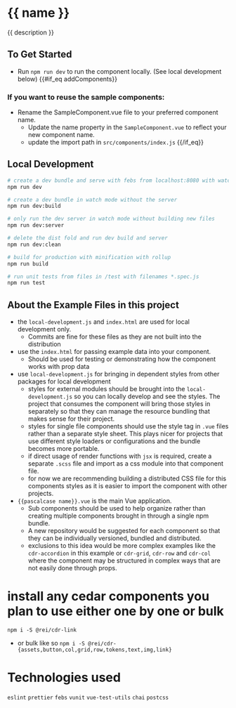 # {{ name }}
{{ description }}

## To Get Started
* Run `npm run dev` to run the component locally. (See local development below)
{{#if_eq addComponents}}
### If you want to reuse the sample components:
* Rename the SampleComponent.vue file to your preferred component name.
  * Update the name property in the `SampleComponent.vue` to reflect your new component name.
  * update the import path in `src/components/index.js`
{{/if_eq}}

## Local Development
``` bash
# create a dev bundle and serve with febs from localhost:8080 with watchers
npm run dev

# create a dev bundle in watch mode without the server
npm run dev:build

# only run the dev server in watch mode without building new files
npm run dev:server

# delete the dist fold and run dev build and server
npm run dev:clean

# build for production with minification with rollup
npm run build

# run unit tests from files in /test with filenames *.spec.js
npm run test

```
## About the Example Files in this project
* the `local-development.js` and `index.html` are used for local development only.
  * Commits are fine for these files as they are not built into the distribution
* use the `index.html` for passing example data into your component.
  * Should be used for testing or demonstrating how the component works with prop data
* use `local-development.js` for bringing in dependent styles from other packages for local development
  * styles for external modules should be brought into the `local-development.js` so you can locally develop and see the styles. The project that consumes the component will bring those styles in separately so that they can manage the resource bundling that makes sense for their project.
  * styles for single file components should use the style tag in `.vue` files rather than a separate style sheet. This plays nicer for projects that use different style loaders or configurations and the bundle becomes more portable.
  * if direct usage of render functions with `jsx` is required, create a separate `.scss` file and import as a css module into that component file.
  * for now we are recommending building a distributed CSS file for this components styles as it is easier to import the component with other projects.
* `{{pascalcase name}}.vue` is the main Vue application.
  * Sub components should be used to help organize rather than creating multiple components brought in through a single npm bundle.
  * A new repository would be suggested for each component so that they can be individually versioned, bundled and distributed.
  * exclusions to this idea would be more complex examples like the `cdr-accordion` in this example or `cdr-grid`, `cdr-row` and `cdr-col` where the component may be structured in complex ways that are not easily done through props.

# install any cedar components you plan to use either one by one or bulk
`npm i -S @rei/cdr-link`
- or bulk like so
`npm i -S @rei/cdr-{assets,button,col,grid,row,tokens,text,img,link}`

# Technologies used
`eslint`
`prettier`
`febs`
`vunit`
`vue-test-utils`
`chai`
`postcss`
